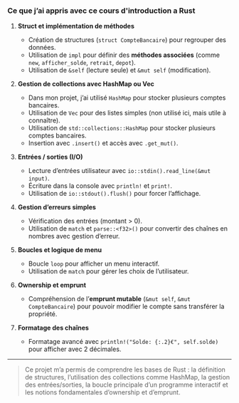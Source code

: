 ### **Ce que j’ai appris avec ce cours d'introduction a Rust**

1. **Struct et implémentation de méthodes**

   - Création de structures (`struct CompteBancaire`) pour regrouper des données.
   - Utilisation de `impl` pour définir des **méthodes associées** (comme `new`, `afficher_solde`, `retrait`, `depot`).
   - Utilisation de `&self` (lecture seule) et `&mut self` (modification).

2. **Gestion de collections avec HashMap ou Vec**

   - Dans mon projet, j’ai utilisé `HashMap` pour stocker plusieurs comptes bancaires.
   - Utilisation de `Vec` pour des listes simples (non utilisé ici, mais utile à connaître).
   - Utilisation de `std::collections::HashMap` pour stocker plusieurs comptes bancaires.
   - Insertion avec `.insert()` et accès avec `.get_mut()`.

3. **Entrées / sorties (I/O)**

   - Lecture d’entrées utilisateur avec `io::stdin().read_line(&mut input)`.
   - Écriture dans la console avec `println!` et `print!`.
   - Utilisation de `io::stdout().flush()` pour forcer l’affichage.

4. **Gestion d’erreurs simples**

   - Vérification des entrées (montant > 0).
   - Utilisation de `match` et `parse::<f32>()` pour convertir des chaînes en nombres avec gestion d’erreur.

5. **Boucles et logique de menu**

   - Boucle `loop` pour afficher un menu interactif.
   - Utilisation de `match` pour gérer les choix de l’utilisateur.

6. **Ownership et emprunt**

   - Compréhension de l’**emprunt mutable** (`&mut self`, `&mut CompteBancaire`) pour pouvoir modifier le compte sans transférer la propriété.

7. **Formatage des chaînes**

   - Formatage avancé avec `println!("Solde: {:.2}€", self.solde)` pour afficher avec 2 décimales.

---

> Ce projet m’a permis de comprendre les bases de Rust : la définition de structures, l’utilisation des collections comme HashMap, la gestion des entrées/sorties, la boucle principale d’un programme interactif et les notions fondamentales d’ownership et d’emprunt.
